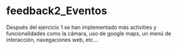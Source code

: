 # feedback2_Eventos
Después del ejercicio 1 se han implementado más activities y funcionalidades como la cámara, uso de google maps, un menú de interacción, navegaciones web, etc...
